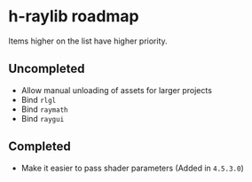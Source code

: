 # h-raylib roadmap

Items higher on the list have higher priority.

## Uncompleted
- Allow manual unloading of assets for larger projects
- Bind `rlgl`
- Bind `raymath`
- Bind `raygui`

## Completed
- Make it easier to pass shader parameters (Added in `4.5.3.0`)
